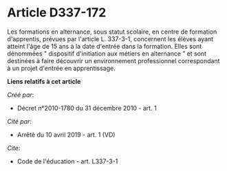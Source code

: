 # Article D337-172

Les formations en alternance, sous statut scolaire, en centre de formation d'apprentis, prévues par l'article L. 337-3-1,
concernent les élèves ayant atteint l'âge de 15 ans à la date d'entrée dans la formation. Elles sont dénommées " dispositif
d'initiation aux métiers en alternance ” et sont destinées à faire découvrir un environnement professionnel correspondant à
un projet d'entrée en apprentissage.

**Liens relatifs à cet article**

_Créé par_:

  - Décret n°2010-1780 du 31 décembre 2010 - art. 1

_Cité par_:

  - Arrêté du 10 avril 2019 - art. 1 (VD)

_Cite_:

  - Code de l'éducation - art. L337-3-1
